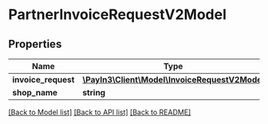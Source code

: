 # PartnerInvoiceRequestV2Model

## Properties
Name | Type | Description | Notes
------------ | ------------- | ------------- | -------------
**invoice_request** | [**\PayIn3\Client\Model\InvoiceRequestV2Model**](InvoiceRequestV2Model.md) |  | 
**shop_name** | **string** |  | 

[[Back to Model list]](../README.md#documentation-for-models) [[Back to API list]](../README.md#documentation-for-api-endpoints) [[Back to README]](../README.md)


